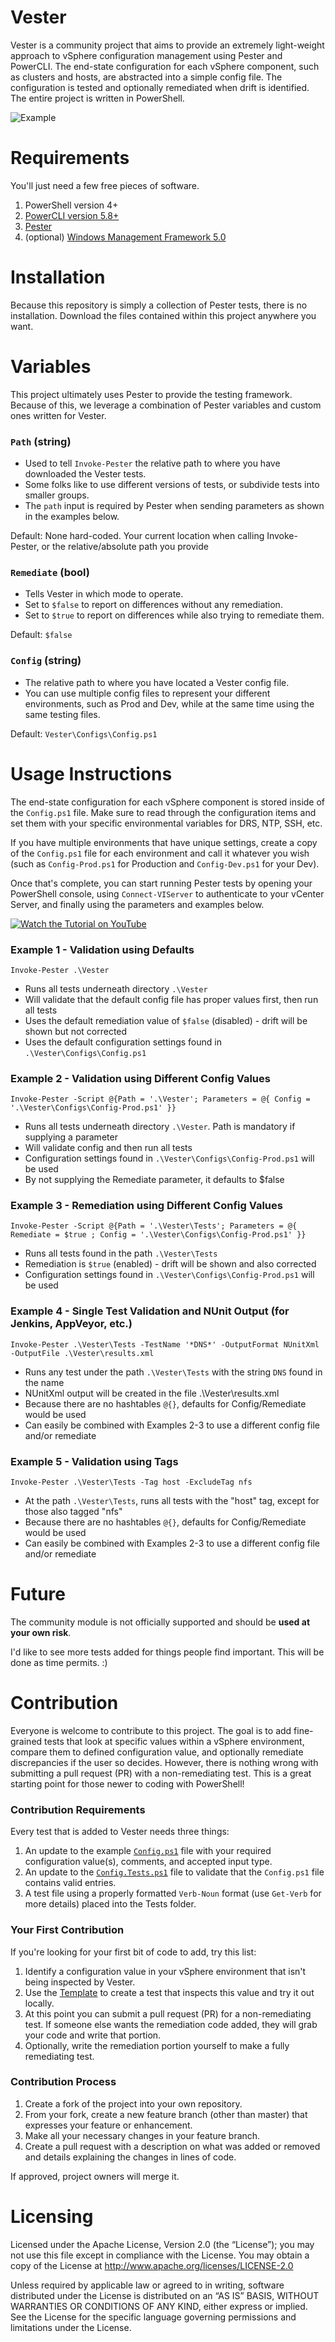 Vester
======================

Vester is a community project that aims to provide an extremely light-weight approach to vSphere configuration management using Pester and PowerCLI. The end-state configuration for each vSphere component, such as clusters and hosts, are abstracted into a simple config file. The configuration is tested and optionally remediated when drift is identified. The entire project is written in PowerShell.

![Example](/Media/lab-config-example.jpg?raw=true "Example")

# Requirements

You'll just need a few free pieces of software.

1. PowerShell version 4+
2. [PowerCLI version 5.8+](http://www.vmware.com/go/powercli)
5. [Pester](https://github.com/pester/Pester)
4. (optional) [Windows Management Framework 5.0](https://www.microsoft.com/en-us/download/details.aspx?id=50395)

# Installation

Because this repository is simply a collection of Pester tests, there is no installation. Download the files contained within this project anywhere you want.

# Variables

This project ultimately uses Pester to provide the testing framework. Because of this, we leverage a combination of Pester variables and custom ones written for Vester.

### `Path` (string)

* Used to tell `Invoke-Pester` the relative path to where you have downloaded the Vester tests.
* Some folks like to use different versions of tests, or subdivide tests into smaller groups.
* The `path` input is required by Pester when sending parameters as shown in the examples below.
 
Default: None hard-coded. Your current location when calling Invoke-Pester, or the relative/absolute path you provide

### `Remediate` (bool)

* Tells Vester in which mode to operate.
* Set to `$false` to report on differences without any remediation.
* Set to `$true` to report on differences while also trying to remediate them.

Default: `$false`

### `Config` (string)

* The relative path to where you have located a Vester config file.
* You can use multiple config files to represent your different environments, such as Prod and Dev, while at the same time using the same testing files.

Default: `Vester\Configs\Config.ps1`

# Usage Instructions

The end-state configuration for each vSphere component is stored inside of the `Config.ps1` file. Make sure to read through the configuration items and set them with your specific environmental variables for DRS, NTP, SSH, etc.

If you have multiple environments that have unique settings, create a copy of the `Config.ps1` file for each environment and call it whatever you wish (such as `Config-Prod.ps1` for Production and `Config-Dev.ps1` for your Dev).

Once that's complete, you can start running Pester tests by opening your PowerShell console, using `Connect-VIServer` to authenticate to your vCenter Server, and finally using the parameters and examples below.

[![Watch the Tutorial on YouTube](http://i.imgur.com/qXrGlar.png)](https://www.youtube.com/watch?v=CyVfzZ4jA8Q "Watch the Tutorial on YouTube")

### Example 1 - Validation using Defaults
`Invoke-Pester .\Vester`

* Runs all tests underneath directory `.\Vester`
* Will validate that the default config file has proper values first, then run all tests
* Uses the default remediation value of `$false` (disabled) - drift will be shown but not corrected
* Uses the default configuration settings found in `.\Vester\Configs\Config.ps1`

### Example 2 - Validation using Different Config Values
`Invoke-Pester -Script @{Path = '.\Vester'; Parameters = @{ Config = '.\Vester\Configs\Config-Prod.ps1' }}`

* Runs all tests underneath directory `.\Vester`. Path is mandatory if supplying a parameter
* Will validate config and then run all tests
* Configuration settings found in `.\Vester\Configs\Config-Prod.ps1` will be used
* By not supplying the Remediate parameter, it defaults to $false

### Example 3 - Remediation using Different Config Values
`Invoke-Pester -Script @{Path = '.\Vester\Tests'; Parameters = @{ Remediate = $true ; Config = '.\Vester\Configs\Config-Prod.ps1' }}`

* Runs all tests found in the path `.\Vester\Tests`
* Remediation is `$true` (enabled) - drift will be shown and also corrected
* Configuration settings found in `.\Vester\Configs\Config-Prod.ps1` will be used

### Example 4 - Single Test Validation and NUnit Output (for Jenkins, AppVeyor, etc.)
`Invoke-Pester .\Vester\Tests -TestName '*DNS*' -OutputFormat NUnitXml -OutputFile .\Vester\results.xml`

* Runs any test under the path `.\Vester\Tests` with the string `DNS` found in the name
* NUnitXml output will be created in the file .\Vester\results.xml
* Because there are no hashtables `@{}`, defaults for Config/Remediate would be used
* Can easily be combined with Examples 2-3 to use a different config file and/or remediate

### Example 5 - Validation using Tags
`Invoke-Pester .\Vester\Tests -Tag host -ExcludeTag nfs`

* At the path `.\Vester\Tests`, runs all tests with the "host" tag, except for those also tagged "nfs"
* Because there are no hashtables `@{}`, defaults for Config/Remediate would be used
* Can easily be combined with Examples 2-3 to use a different config file and/or remediate
 
# Future

The community module is not officially supported and should be **used at your own risk**.

I'd like to see more tests added for things people find important. This will be done as time permits. :)

# Contribution

Everyone is welcome to contribute to this project. The goal is to add fine-grained tests that look at specific values within a vSphere environment, compare them to defined configuration value, and optionally remediate discrepancies if the user so decides. However, there is nothing wrong with submitting a pull request (PR) with a non-remediating test. This is a great starting point for those newer to coding with PowerShell!

### Contribution Requirements

Every test that is added to Vester needs three things:

1. An update to the example [`Config.ps1`](https://github.com/WahlNetwork/Vester/blob/master/Configs/Config.ps1) file with your required configuration value(s), comments, and accepted input type.
2. An update to the [`Config.Tests.ps1`](https://github.com/WahlNetwork/Vester/blob/master/Configs/Config.Tests.ps1) file to validate that the `Config.ps1` file contains valid entries.
3. A test file using a properly formatted `Verb-Noun` format (use `Get-Verb` for more details) placed into the Tests folder.

### Your First Contribution

If you're looking for your first bit of code to add, try this list:

1. Identify a configuration value in your vSphere environment that isn't being inspected by Vester.
2. Use the [Template](https://github.com/WahlNetwork/Vester/blob/master/Templates/Update-Template.ps1) to create a test that inspects this value and try it out locally.
3. At this point you can submit a pull request (PR) for a non-remediating test. If someone else wants the remediation code added, they will grab your code and write that portion.
4. Optionally, write the remediation portion yourself to make a fully remediating test.

### Contribution Process

1. Create a fork of the project into your own repository.
2. From your fork, create a new feature branch (other than master) that expresses your feature or enhancement.
3. Make all your necessary changes in your feature branch.
4. Create a pull request with a description on what was added or removed and details explaining the changes in lines of code.

If approved, project owners will merge it.

# Licensing

Licensed under the Apache License, Version 2.0 (the “License”); you may not use this file except in compliance with the License. You may obtain a copy of the License at http://www.apache.org/licenses/LICENSE-2.0

Unless required by applicable law or agreed to in writing, software distributed under the License is distributed on an “AS IS” BASIS, WITHOUT WARRANTIES OR CONDITIONS OF ANY KIND, either express or implied. See the License for the specific language governing permissions and limitations under the License.
